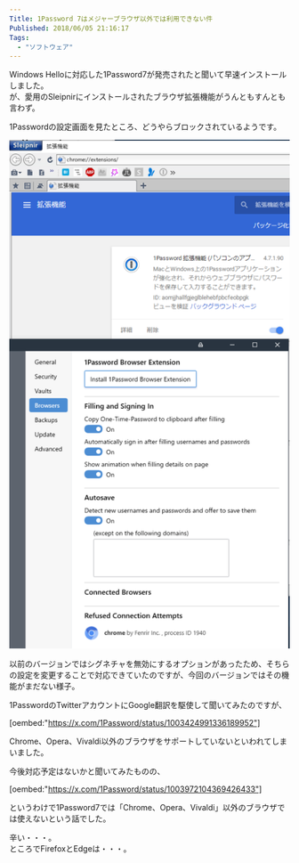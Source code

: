 ```yaml
---
Title: 1Password 7はメジャーブラウザ以外では利用できない件
Published: 2018/06/05 21:16:17
Tags:
  - "ソフトウェア"
---
```

Windows Helloに対応した1Password7が発売されたと聞いて早速インストールしました。  
が、愛用のSleipnirにインストールされたブラウザ拡張機能がうんともすんとも言わず。  

1Passwordの設定画面を見たところ、どうやらブロックされているようです。  

![](20180605211217.png) 

<!-- more -->

以前のバージョンではシグネチャを無効にするオプションがあったため、そちらの設定を変更することで対応できていたのですが、今回のバージョンではその機能がまだない様子。  

1PasswordのTwitterアカウントにGoogle翻訳を駆使して聞いてみたのですが、

[oembed:"https://x.com/1Password/status/1003424991336189952"]

Chrome、Opera、Vivaldi以外のブラウザをサポートしていないといわれてしまいました。  


今後対応予定はないかと聞いてみたものの、  

[oembed:"https://x.com/1Password/status/1003972104369426433"]

というわけで1Password7では「Chrome、Opera、Vivaldi」以外のブラウザでは使えないという話でした。  

辛い・・・。  
ところでFirefoxとEdgeは・・・。  
